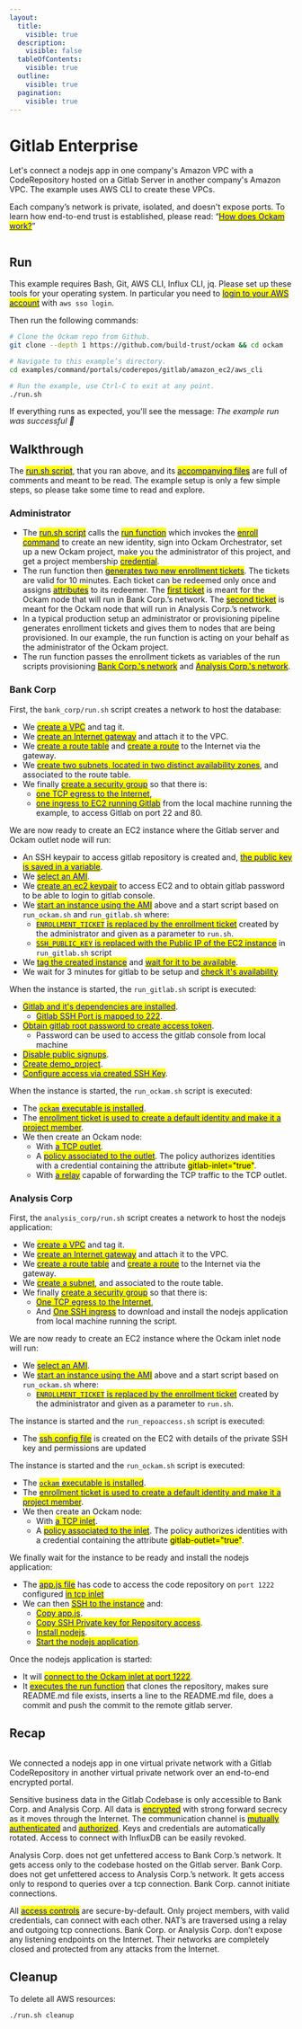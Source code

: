 ```yaml
---
layout:
  title:
    visible: true
  description:
    visible: false
  tableOfContents:
    visible: true
  outline:
    visible: true
  pagination:
    visible: true
---
```


# Gitlab Enterprise

Let's connect a nodejs app in one company's Amazon VPC with a CodeRepository hosted on a Gitlab Server in another company's Amazon VPC. The example uses AWS CLI to create these VPCs.

Each company’s network is private, isolated, and doesn't expose ports. To learn how end-to-end trust is established, please read: “[<mark style="color:blue;">How does Ockam work?</mark>](../../../how-does-ockam-work.md)”

<figure><img src="../../../.gitbook/assets/portals-gitlabcodebase.png" alt=""><figcaption></figcaption></figure>

## Run

This example requires Bash, Git, AWS CLI, Influx CLI, jq. Please set up these tools for your operating system. In particular you need to [<mark style="color:blue;">login to your AWS account</mark>](https://docs.aws.amazon.com/cli/latest/userguide/sso-configure-profile-token.html) with `aws sso login`.

Then run the following commands:

```bash
# Clone the Ockam repo from Github.
git clone --depth 1 https://github.com/build-trust/ockam && cd ockam

# Navigate to this example’s directory.
cd examples/command/portals/coderepos/gitlab/amazon_ec2/aws_cli

# Run the example, use Ctrl-C to exit at any point.
./run.sh
```

If everything runs as expected, you'll see the message: _The example run was successful 🥳_

## Walkthrough

The [<mark style="color:blue;">run.sh script</mark>](https://github.com/build-trust/ockam/blob/develop/examples/command/portals/coderepos/gitlab/amazon\_ec2/aws\_cli/run.sh), that you ran above, and its [<mark style="color:blue;">accompanying files</mark>](https://github.com/build-trust/ockam/tree/develop/examples/command/portals/coderepos/gitlab/amazon\_ec2/aws\_cli) are full of comments and meant to be read. The example setup is only a few simple steps, so please take some time to read and explore.

### Administrator

* The [<mark style="color:blue;">run.sh script</mark>](https://github.com/build-trust/ockam/blob/develop/examples/command/portals/coderepos/gitlab/amazon\_ec2/aws\_cli/run.sh) calls the [<mark style="color:blue;">run function</mark>](https://github.com/build-trust/ockam/blob/develop/examples/command/portals/coderepos/gitlab/amazon\_ec2/aws\_cli/run.sh#L14) which invokes the [<mark style="color:blue;">enroll command</mark>](https://github.com/build-trust/ockam/blob/develop/examples/command/portals/coderepos/gitlab/amazon\_ec2/aws\_cli/run.sh#L27) to create an new identity, sign into Ockam Orchestrator, set up a new Ockam project, make you the administrator of this project, and get a project membership [<mark style="color:blue;">credential</mark>](../../../reference/protocols/identities.md#credentials).
* The run function then [<mark style="color:blue;">generates two new enrollment tickets</mark>](https://github.com/build-trust/ockam/blob/develop/examples/command/portals/coderepos/gitlab/amazon\_ec2/aws\_cli/run.sh#L36-L45). The tickets are valid for 10 minutes. Each ticket can be redeemed only once and assigns [<mark style="color:blue;">attributes</mark>](../../../reference/protocols/identities.md#credentials) to its redeemer. The [<mark style="color:blue;">first ticket</mark>](https://github.com/build-trust/ockam/blob/develop/examples/command/portals/coderepos/gitlab/amazon\_ec2/aws\_cli/run.sh#L36-L37) is meant for the Ockam node that will run in Bank Corp.’s network. The [<mark style="color:blue;">second ticket</mark>](https://github.com/build-trust/ockam/blob/develop/examples/command/portals/coderepos/gitlab/amazon\_ec2/aws\_cli/run.sh#L44-L45) is meant for the Ockam node that will run in Analysis Corp.’s network.
* In a typical production setup an administrator or provisioning pipeline generates enrollment tickets and gives them to nodes that are being provisioned. In our example, the run function is acting on your behalf as the administrator of the Ockam project.
* The run function passes the enrollment tickets as variables of the run scripts provisioning [<mark style="color:blue;">Bank Corp.'s network</mark>](https://github.com/build-trust/ockam/blob/develop/examples/command/portals/coderepos/gitlab/amazon\_ec2/aws\_cli/run.sh#L50C37-L50C56) and [<mark style="color:blue;">Analysis Corp.'s network</mark>](https://github.com/build-trust/ockam/blob/develop/examples/command/portals/coderepos/gitlab/amazon\_ec2/aws\_cli/run.sh#L55C41-L55C64).

### Bank Corp

First, the `bank_corp/run.sh` script creates a network to host the database:

* We [<mark style="color:blue;">create a VPC</mark>](https://github.com/build-trust/ockam/blob/develop/examples/command/portals/coderepos/gitlab/amazon\_ec2/aws\_cli/bank\_corp/run.sh#L11-L12) and tag it.
* We [<mark style="color:blue;">create an Internet gateway</mark>](https://github.com/build-trust/ockam/blob/develop/examples/command/portals/coderepos/gitlab/amazon\_ec2/aws\_cli/bank\_corp/run.sh#L15-L16) and attach it to the VPC.
* We [<mark style="color:blue;">create a route table</mark>](https://github.com/build-trust/ockam/blob/develop/examples/command/portals/coderepos/gitlab/amazon\_ec2/aws\_cli/bank\_corp/run.sh#L19) and [<mark style="color:blue;">create a route</mark>](https://github.com/build-trust/ockam/blob/develop/examples/command/portals/coderepos/gitlab/amazon\_ec2/aws\_cli/bank\_corp/run.sh#L20) to the Internet via the gateway.
* We [<mark style="color:blue;">create two subnets, located in two distinct availability zones</mark>](https://github.com/build-trust/ockam/blob/develop/examples/command/portals/coderepos/gitlab/amazon\_ec2/aws\_cli/bank\_corp/run.sh#L23-L33), and associated to the route table.
* We finally [<mark style="color:blue;">create a security group</mark>](https://github.com/build-trust/ockam/blob/develop/examples/command/portals/coderepos/gitlab/amazon\_ec2/aws\_cli/bank\_corp/run.sh#L38-L43) so that there is:
  * [<mark style="color:blue;">one TCP egress to the Internet</mark>](https://github.com/build-trust/ockam/blob/develop/examples/command/portals/coderepos/gitlab/amazon\_ec2/aws\_cli/bank\_corp/run.sh#L41),
  * [<mark style="color:blue;">one ingress to EC2 running Gitlab</mark>](https://github.com/build-trust/ockam/blob/develop/examples/command/portals/coderepos/gitlab/amazon\_ec2/aws\_cli/bank\_corp/run.sh#L42-L43) from the local machine running the example, to access Gitlab on port 22 and 80.

We are now ready to create an EC2 instance where the Gitlab server and Ockam outlet node will run:

* An SSH keypair to access gitlab repository is created and, [<mark style="color:blue;">the public key is saved in a variable</mark>](https://github.com/build-trust/ockam/blob/develop/examples/command/portals/coderepos/gitlab/amazon\_ec2/aws\_cli/bank\_corp/run.sh#L48-L49).
* We [<mark style="color:blue;">select an AMI</mark>](https://github.com/build-trust/ockam/blob/develop/examples/command/portals/coderepos/gitlab/amazon\_ec2/aws\_cli/bank\_corp/run.sh#L51-L53).
* We [<mark style="color:blue;">create an ec2 keypair</mark>](https://github.com/build-trust/ockam/blob/develop/examples/command/portals/coderepos/gitlab/amazon\_ec2/aws\_cli/bank\_corp/run.sh#L54-L55) to access EC2 and to obtain gitlab password to be able to login to gitlab console.
* We [<mark style="color:blue;">start an instance using the AMI</mark>](https://github.com/build-trust/ockam/blob/develop/examples/command/portals/coderepos/gitlab/amazon\_ec2/aws\_cli/bank\_corp/run.sh#L61-L63) above and a start script based on `run_ockam.sh` and `run_gitlab.sh` where:
  * [<mark style="color:blue;">`ENROLLMENT_TICKET`</mark> <mark style="color:blue;">is replaced by the enrollment ticket</mark>](https://github.com/build-trust/ockam/blob/develop/examples/command/portals/coderepos/gitlab/amazon\_ec2/aws\_cli/bank\_corp/run.sh#L57) created by the administrator and given as a parameter to `run.sh`.
  * [<mark style="color:blue;">`SSH_PUBLIC_KEY`</mark> <mark style="color:blue;"></mark><mark style="color:blue;">is replaced with the Public IP of the EC2 instance</mark>](https://github.com/build-trust/ockam/blob/develop/examples/command/portals/coderepos/gitlab/amazon\_ec2/aws\_cli/bank\_corp/run.sh#L58) in `run_gitlab.sh` script
* We [<mark style="color:blue;">tag the created instance</mark>](https://github.com/build-trust/ockam/blob/develop/examples/command/portals/coderepos/gitlab/amazon\_ec2/aws\_cli/bank\_corp/run.sh#L64) and [<mark style="color:blue;">wait for it to be available</mark>](https://github.com/build-trust/ockam/blob/develop/examples/command/portals/coderepos/gitlab/amazon\_ec2/aws\_cli/bank\_corp/run.sh#L65).
* We wait for 3 minutes for gitlab to be setup and [<mark style="color:blue;">check it's availability</mark>](https://github.com/build-trust/ockam/blob/develop/examples/command/portals/coderepos/gitlab/amazon\_ec2/aws\_cli/bank\_corp/run.sh#L68)

When the instance is started, the `run_gitlab.sh` script is executed:

* [<mark style="color:blue;">Gitlab and it's dependencies are installed</mark>](https://github.com/build-trust/ockam/blob/develop/examples/command/portals/coderepos/gitlab/amazon\_ec2/aws\_cli/bank\_corp/run\_gitlab.sh#L4-L71).
  * [<mark style="color:blue;">Gitlab SSH Port is mapped to 222</mark>](https://github.com/build-trust/ockam/blob/develop/examples/command/portals/coderepos/gitlab/amazon\_ec2/aws\_cli/bank\_corp/run\_gitlab.sh#L40).
* [<mark style="color:blue;">Obtain gitlab root password to create access token</mark>](https://github.com/build-trust/ockam/blob/develop/examples/command/portals/coderepos/gitlab/amazon\_ec2/aws\_cli/bank\_corp/run\_gitlab.sh#L74).
  * Password can be used to access the gitlab console from local machine
* [<mark style="color:blue;">Disable public signups</mark>](https://github.com/build-trust/ockam/blob/develop/examples/command/portals/coderepos/gitlab/amazon\_ec2/aws\_cli/bank\_corp/run\_gitlab.sh#L81).
* [<mark style="color:blue;">Create demo\_project</mark>](https://github.com/build-trust/ockam/blob/develop/examples/command/portals/coderepos/gitlab/amazon\_ec2/aws\_cli/bank\_corp/run\_gitlab.sh#L86-L89).
* [<mark style="color:blue;">Configure access via created SSH Key</mark>](https://github.com/build-trust/ockam/blob/develop/examples/command/portals/coderepos/gitlab/amazon\_ec2/aws\_cli/bank\_corp/run\_gitlab.sh#L93-L97).

When the instance is started, the `run_ockam.sh` script is executed:

* The [<mark style="color:blue;">`ockam`</mark> <mark style="color:blue;">executable is installed</mark>](https://github.com/build-trust/ockam/blob/develop/examples/command/portals/coderepos/gitlab/amazon\_ec2/aws\_cli/bank\_corp/run\_ockam.sh#L10-L11).
* The [<mark style="color:blue;">enrollment ticket is used to create a default identity and make it a project member</mark>](https://github.com/build-trust/ockam/blob/develop/examples/command/portals/coderepos/gitlab/amazon\_ec2/aws\_cli/bank\_corp/run\_ockam.sh#L26).
* We then create an Ockam node:
  * With [<mark style="color:blue;">a TCP outlet</mark>](https://github.com/build-trust/ockam/blob/develop/examples/command/portals/coderepos/gitlab/amazon\_ec2/aws\_cli/bank\_corp/run\_ockam.sh#L38-L42).
  * A [<mark style="color:blue;">policy associated to the outlet</mark>](https://github.com/build-trust/ockam/blob/develop/examples/command/portals/coderepos/gitlab/amazon\_ec2/aws\_cli/bank\_corp/run\_ockam.sh#L40). The policy authorizes identities with a credential containing the attribute <mark style="background-color:yellow;">gitlab-inlet="true"</mark>.
  * With [<mark style="color:blue;">a relay</mark>](https://github.com/build-trust/ockam/blob/develop/examples/command/portals/coderepos/gitlab/amazon\_ec2/aws\_cli/bank\_corp/run\_ockam.sh#L41) capable of forwarding the TCP traffic to the TCP outlet.

### Analysis Corp

First, the `analysis_corp/run.sh` script creates a network to host the nodejs application:

* We [<mark style="color:blue;">create a VPC</mark>](https://github.com/build-trust/ockam/blob/develop/examples/command/portals/coderepos/gitlab/amazon\_ec2/aws\_cli/analysis\_corp/run.sh#L11-L12) and tag it.
* We [<mark style="color:blue;">create an Internet gateway</mark>](https://github.com/build-trust/ockam/blob/develop/examples/command/portals/coderepos/gitlab/amazon\_ec2/aws\_cli/analysis\_corp/run.sh#L15-L16) and attach it to the VPC.
* We [<mark style="color:blue;">create a route table</mark>](https://github.com/build-trust/ockam/blob/develop/examples/command/portals/coderepos/gitlab/amazon\_ec2/aws\_cli/analysis\_corp/run.sh#L19) and [<mark style="color:blue;">create a route</mark>](https://github.com/build-trust/ockam/blob/develop/examples/command/portals/coderepos/gitlab/amazon\_ec2/aws\_cli/analysis\_corp/run.sh#L20) to the Internet via the gateway.
* We [<mark style="color:blue;">create a subnet</mark>](https://github.com/build-trust/ockam/blob/develop/examples/command/portals/coderepos/gitlab/amazon\_ec2/aws\_cli/analysis\_corp/run.sh#L23-L27), and associated to the route table.
* We finally [<mark style="color:blue;">create a security group</mark>](https://github.com/build-trust/ockam/blob/develop/examples/command/portals/coderepos/gitlab/amazon\_ec2/aws\_cli/analysis\_corp/run.sh#L32-L36) so that there is:
  * [<mark style="color:blue;">One TCP egress to the Internet</mark>](https://github.com/build-trust/ockam/blob/develop/examples/command/portals/coderepos/gitlab/amazon\_ec2/aws\_cli/analysis\_corp/run.sh#L35),
  * And [<mark style="color:blue;">One SSH ingress</mark>](https://github.com/build-trust/ockam/blob/develop/examples/command/portals/coderepos/gitlab/amazon\_ec2/aws\_cli/analysis\_corp/run.sh#L36) to download and install the nodejs application from local machine running the script.

We are now ready to create an EC2 instance where the Ockam inlet node will run:

* We [<mark style="color:blue;">select an AMI</mark>](https://github.com/build-trust/ockam/blob/develop/examples/command/portals/coderepos/gitlab/amazon\_ec2/aws\_cli/analysis\_corp/run.sh#L41).
* We [<mark style="color:blue;">start an instance using the AMI</mark>](https://github.com/build-trust/ockam/blob/develop/examples/command/portals/coderepos/gitlab/amazon\_ec2/aws\_cli/analysis\_corp/run.sh#L45-L52) above and a start script based on `run_ockam.sh` where:
  * [<mark style="color:blue;">`ENROLLMENT_TICKET`</mark> <mark style="color:blue;">is replaced by the enrollment ticket</mark>](https://github.com/build-trust/ockam/blob/develop/examples/command/portals/coderepos/gitlab/amazon\_ec2/aws\_cli/analysis\_corp/run.sh#L48) created by the administrator and given as a parameter to `run.sh`.

The instance is started and the `run_repoaccess.sh` script is executed:

* The [<mark style="color:blue;">ssh config file</mark>](https://github.com/build-trust/ockam/blob/develop/examples/command/portals/coderepos/gitlab/amazon\_ec2/aws\_cli/analysis\_corp/run\_repoaccess.sh#L7-L11) is created on the EC2 with details of the private SSH key and permissions are updated

The instance is started and the `run_ockam.sh` script is executed:

* The [<mark style="color:blue;">`ockam`</mark> <mark style="color:blue;">executable is installed</mark>](https://github.com/build-trust/ockam/blob/develop/examples/command/portals/coderepos/gitlab/amazon\_ec2/aws\_cli/analysis\_corp/run\_ockam.sh#L10-L11).
* The [<mark style="color:blue;">enrollment ticket is used to create a default identity and make it a project member</mark>](https://github.com/build-trust/ockam/blob/develop/examples/command/portals/coderepos/gitlab/amazon\_ec2/aws\_cli/analysis\_corp/run\_ockam.sh#L26).
* We then create an Ockam node:
  * With [<mark style="color:blue;">a TCP inlet</mark>](https://github.com/build-trust/ockam/blob/develop/examples/command/portals/coderepos/gitlab/amazon\_ec2/aws\_cli/analysis\_corp/run\_ockam.sh#L36).
  * A [<mark style="color:blue;">policy associated to the inlet</mark>](https://github.com/build-trust/ockam/blob/develop/examples/command/portals/coderepos/gitlab/amazon\_ec2/aws\_cli/analysis\_corp/run\_ockam.sh#L39). The policy authorizes identities with a credential containing the attribute <mark style="background-color:yellow;">gitlab-outlet="true"</mark>.

We finally wait for the instance to be ready and install the nodejs application:

* The [<mark style="color:blue;">app.js file</mark>](https://github.com/build-trust/ockam/blob/develop/examples/command/portals/coderepos/gitlab/amazon\_ec2/aws\_cli/analysis\_corp/app.js) has code to access the code repository on `port 1222` configured [<mark style="color:blue;">in tcp inlet</mark>](https://github.com/build-trust/ockam/blob/develop/examples/command/portals/coderepos/gitlab/amazon\_ec2/aws\_cli/analysis\_corp/run\_ockam.sh#L37)
* We can then [<mark style="color:blue;">SSH to the instance</mark>](https://github.com/build-trust/ockam/blob/develop/examples/command/portals/coderepos/gitlab/amazon\_ec2/aws\_cli/analysis\_corp/run.sh#L57) and:
  * [<mark style="color:blue;">Copy app.js</mark>](https://github.com/build-trust/ockam/blob/develop/examples/command/portals/coderepos/gitlab/amazon\_ec2/aws\_cli/analysis\_corp/run.sh#L58).
  * [<mark style="color:blue;">Copy SSH Private key for Repository access</mark>](https://github.com/build-trust/ockam/blob/develop/examples/command/portals/coderepos/gitlab/amazon\_ec2/aws\_cli/analysis\_corp/run.sh#L59).
  * [<mark style="color:blue;">Install nodejs</mark>](https://github.com/build-trust/ockam/blob/develop/examples/command/portals/coderepos/gitlab/amazon\_ec2/aws\_cli/analysis\_corp/run.sh#L63).
  * [<mark style="color:blue;">Start the nodejs application</mark>](https://github.com/build-trust/ockam/blob/develop/examples/command/portals/coderepos/gitlab/amazon\_ec2/aws\_cli/analysis\_corp/run.sh#L65).

Once the nodejs application is started:

* It will [<mark style="color:blue;">connect to the Ockam inlet at port 1222</mark>](https://github.com/build-trust/ockam/blob/develop/examples/command/portals/coderepos/gitlab/amazon\_ec2/aws\_cli/analysis\_corp/app.js#L9).
* It [<mark style="color:blue;">executes the run function</mark>](https://github.com/build-trust/ockam/blob/develop/examples/command/portals/coderepos/gitlab/amazon\_ec2/aws\_cli/analysis\_corp/app.js#L95-L119) that clones the repository, makes sure README.md file exists, inserts a line to the README.md file, does a commit and push the commit to the remote gitlab server.

## Recap

<figure><img src="../../../.gitbook/assets/portals-gitlab.png" alt=""><figcaption></figcaption></figure>

We connected a nodejs app in one virtual private network with a Gitlab CodeRepository in another virtual private network over an end-to-end encrypted portal.

Sensitive business data in the Gitlab Codebase is only accessible to Bank Corp. and Analysis Corp. All data is [<mark style="color:blue;">encrypted</mark>](../../../reference/protocols/secure-channels.md) with strong forward secrecy as it moves through the Internet. The communication channel is [<mark style="color:blue;">mutually authenticated</mark>](../../../reference/protocols/secure-channels.md) and [<mark style="color:blue;">authorized</mark>](../../../reference/protocols/access-controls.md). Keys and credentials are automatically rotated. Access to connect with InfluxDB can be easily revoked.

Analysis Corp. does not get unfettered access to Bank Corp.’s network. It gets access only to the codebase hosted on the Gitlab server. Bank Corp. does not get unfettered access to Analysis Corp.’s network. It gets access only to respond to queries over a tcp connection. Bank Corp. cannot initiate connections.

All [<mark style="color:blue;">access controls</mark>](../../../reference/protocols/access-controls.md) are secure-by-default. Only project members, with valid credentials, can connect with each other. NAT’s are traversed using a relay and outgoing tcp connections. Bank Corp. or Analysis Corp. don’t expose any listening endpoints on the Internet. Their networks are completely closed and protected from any attacks from the Internet.

## Cleanup

To delete all AWS resources:

```sh
./run.sh cleanup
```

